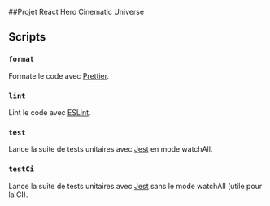 ##Projet React Hero Cinematic Universe

## Scripts

### `format`

Formate le code avec [Prettier](https://prettier.io/).

### `lint`

Lint le code avec [ESLint](https://eslint.org/).

### `test`

Lance la suite de tests unitaires avec [Jest](https://jestjs.io/) en mode watchAll. 

### `testCi`

Lance la suite de tests unitaires avec [Jest](https://jestjs.io/) sans le mode watchAll (utile pour la CI).
